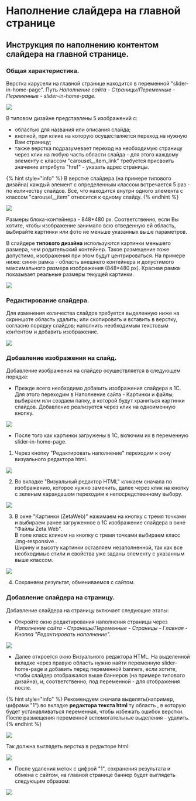 # Наполнение слайдера на главной странице

## Инструкция по наполнению контентом слайдера на главной странице. 

### Общая характеристика. 

Верстка карусели на главной странице  находится в переменной "slider-in-home-page". Путь _Наполнение сайта - Страницы/Переменные - Переменные - slider-in-home-page._ 

![](../../.gitbook/assets/image%20%289%29.png)

В типовом дизайне представлены 5 изображений с:

* областью для названия или описания слайда; 
* кнопкой, при клике на которую осуществляется переход на нужную Вам страницу; 
* также верстка подразумевает переход на необходимую страницу через клик на любую часть области слайда - для этого каждому элементу с классом "carousel\_\_item\_link" требуется присвоить значение аттрибута "href" - указать адрес страницы. 

{% hint style="info" %}
В верстке слайдера \(на примере типового дизайна\) каждый элемент с определенным классом встречается 5 раз - по количеству слайдов. Все, что находится внутри одного элемента с классом "carousel\_\_item" относится к одному слайду. 
{% endhint %}

![](../../.gitbook/assets/image%20%28393%29.png)

Размеры блока-контейнера - 848\*480 px. Соответственно, если Вы хотите, чтобы изображение занимало всю отведенную ей область, выбирайте картинки или фото не меньше указанных выше параметров. 

В слайдере **типового дизайна** используются картинки меньшего размера, чем родительский контейнер. Такое размещение тоже допустимо, изображения при этом будут центрироваться. На примере ниже: синяя рамка - область внешнего контейнера и допустимого максимального размера изображения \(848\*480 px\). Красная рамка показывает реальные размеры текущей картинки. 

![](../../.gitbook/assets/image%20%28378%29.png)

### Редактирование слайдера. 

Для изменения количества слайдов требуется выделенную ниже на скриншоте область удалить; или скопировать и вставить в верстку, согласно порядку слайдов; наполнить необходимым текстовым контентом и добавить изображение. 

![](../../.gitbook/assets/image%20%28383%29.png)

### Добавление изображения на слайд. 

Добавление изображения на слайдер осуществляется в следующем порядке:

* Прежде всего необходимо добавить изображения слайдера в 1С. Для этого переходим в Наполнение сайта - Картинки и файлы; выбираем или создаем папку, в которой будут храниться картинки слайдов. Добавление реализуется через клик на одноименную кнопку. 

![](../../.gitbook/assets/image%20%28345%29.png)

* После того как картинки загружены в 1С, включим их в переменную slider-in-home-page.

1. Через кнопку "Редактировать наполнение" переходим к окну визуального редактора html. 

![](../../.gitbook/assets/image%20%2889%29.png)

2.  Во вкладке "Визуальный редактор HTML" кликаем сначала по изображению, которое нужно заменить, далее через клик на кнопку с зеленым карандашом переходим к непосредственному выбору. 

![](../../.gitbook/assets/image%20%28452%29.png)

3. В окне "Картинки \(ZetaWeb\)" нажимаем на кнопку с тремя точками и выбираем ранее загруженное в 1С изображение слайдера в окне "Файлы Zeta Web".   
В поле класс кликом на кнопку с тремя точками выбираем класс .img-responsive .   
Ширину и высоту картинки оставляем незаполненной, так как все необходимые стили и свойства уже заданы элементу с указанным выше классом. 

![](../../.gitbook/assets/image%20%28310%29.png)

4. Сохраняем результат, обмениваемся с сайтом. 

### Добавление слайдера на страницу.

Добавление слайдера на страницу включает следующие этапы:

* Откройте окно редактирования наполнения страницы через _Наполнение сайта - Страницы/Переменные - Страницы - Главная - Кнопка "Редактировать наполнение"._ 

![](../../.gitbook/assets/image%20%28426%29.png)

* Далее откроется окно Визуального редактора HTML. На выделенной вкладке через правую область нужно найти переменную slider-home-page и добавить перед переменной banners, если хотите, чтобы слайдер отображался выше баннеров \(на примере типового дизайна\), и, соответственно, под переменной - для отображения после. 

{% hint style="info" %}
Рекомендуем сначала выделять\(например, цифрами "1"\) во вкладке **редактора текста html** ту область , в которую будет устанавливаться переменная, чтобы избежать ошибок верстки. После размещения переменной вспомогательные выделения - удалить.
{% endhint %}

![](../../.gitbook/assets/image%20%28244%29.png)

Так должна выглядеть верстка в редакторе html:

![](../../.gitbook/assets/image%20%28238%29.png)

* После удаления меток с цифрой "1", сохранения результата и обмена с сайтом, на главной странице баннер будет выглядеть следующим образом:

![](../../.gitbook/assets/image%20%28543%29.png)

